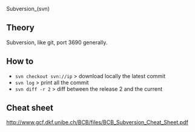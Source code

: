 Subversion_(svn)

## Theory

Subversion, like git, port 3690 generally.

## How to

- ```svn checkout svn://ip``` > download locally the latest commit
- ```svn log``` > print all the commit
- ```svn diff -r 2``` > diff between the release 2 and the current

## Cheat sheet

http://www.gcf.dkf.unibe.ch/BCB/files/BCB_Subversion_Cheat_Sheet.pdf
